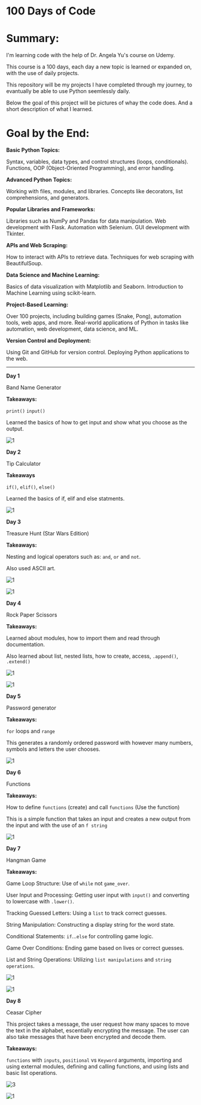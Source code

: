 # 100 Days of Code

# Summary:

I'm learning code with the help of Dr. Angela Yu's course on Udemy.

This course is a 100 days, each day a new topic is learned or expanded on, with the use of daily projects.

This repository will be my projects I have completed through my journey, to evantually be able to use Python seemlessly daily.

Below the goal of this project will be pictures of whay the code does. And a short description of what I learned.

# Goal by the End:

**Basic Python Topics:**

Syntax, variables, data types, and control structures (loops, conditionals).
Functions, OOP (Object-Oriented Programming), and error handling.

**Advanced Python Topics:**

Working with files, modules, and libraries.
Concepts like decorators, list comprehensions, and generators.

**Popular Libraries and Frameworks:**

Libraries such as NumPy and Pandas for data manipulation.
Web development with Flask.
Automation with Selenium.
GUI development with Tkinter.

**APIs and Web Scraping:**

How to interact with APIs to retrieve data.
Techniques for web scraping with BeautifulSoup.

**Data Science and Machine Learning:**

Basics of data visualization with Matplotlib and Seaborn.
Introduction to Machine Learning using scikit-learn.

**Project-Based Learning:**

Over 100 projects, including building games (Snake, Pong), automation tools, web apps, and more.
Real-world applications of Python in tasks like automation, web development, data science, and ML.

**Version Control and Deployment:**

Using Git and GitHub for version control.
Deploying Python applications to the web.

---------------------------------------------------------------------------------------------------------------------------------------------------------------------------------------------------------------------------

**Day 1**

Band Name Generator

**Takeaways:**

`print()` 
`input()`

Learned the basics of how to get input and show what you choose as the output.

![1](https://github.com/user-attachments/assets/d60a1d2e-b455-400e-bcf9-95bb02639f10)

**Day 2**

Tip Calculator 

**Takeaways**

`if()`, `elif()`, `else()` 

Learned the basics of if, elif and else statments.

![1](https://github.com/user-attachments/assets/14bf762d-e061-4ebc-8af9-839d88e14550)

**Day 3**

Treasure Hunt (Star Wars Edition)

**Takeaways:**

Nesting and logical operators such as: `and`, `or` and `not`.

Also used ASCII art.

![1](https://github.com/user-attachments/assets/1b6587c2-17b7-4848-8c68-3f24bebe59b1)

![1](https://github.com/user-attachments/assets/bc121c3e-26d0-4ee6-bef3-1c036ae45618)

**Day 4**

Rock Paper Scissors 

**Takeaways:**

Learned about modules, how to import them and read through documentation.

Also learned about list, nested lists, how to create, access, `.append()`, `.extend()`

![1](https://github.com/user-attachments/assets/8f60956c-c986-494a-896f-c02258a27322)

![1](https://github.com/user-attachments/assets/31e51751-0582-4958-8b00-7b8890f4285c)

**Day 5**

Password generator

**Takeaways:**

`for` loops and `range`

This generates a randomly ordered password with however many numbers, symbols and letters the user chooses.

![1](https://github.com/user-attachments/assets/b5b16874-f42e-49d4-8a78-58107d31339c)


**Day 6**

Functions

**Takeaways:**

How to define `functions` (create) and call `functions` (Use the function)

This is a simple function that takes an input and creates a new output from the input and with the use of an `f string`

![1](https://github.com/user-attachments/assets/6642107b-e901-4657-88bd-892530470f62)

**Day 7**

Hangman Game

**Takeaways:**

Game Loop Structure: Use of `while` not `game_over`.

User Input and Processing: Getting user input with `input()` and converting to lowercase with `.lower()`.

Tracking Guessed Letters: Using a `list` to track correct guesses.

String Manipulation: Constructing a display string for the word state.

Conditional Statements: `if`...`else` for controlling game logic.

Game Over Conditions: Ending game based on lives or correct guesses.

List and String Operations: Utilizing `list manipulations` and `string operations`.

![1](https://github.com/user-attachments/assets/7d35fc5c-29af-4267-b832-74a6b2d52025)

![1](https://github.com/user-attachments/assets/1607476e-f29e-46be-b0c0-57b21a32a420)

**Day 8**

Ceasar Cipher

This project takes a message, the user request how many spaces to move the text in the alphabet, escentially encrypting the message. The user can also take messages that have been encrypted and decode them.

**Takeaways:**

`functions` with `inputs`, `positional` vs `Keyword` arguments, importing and using external modules, defining and calling functions, and using lists and basic list operations.

![3](https://github.com/user-attachments/assets/143af6d4-67a3-44cb-9fb6-8b424bd1b06d)

![1](https://github.com/user-attachments/assets/9ac47503-7958-4f79-a4f8-c55eb1d1f35b)




